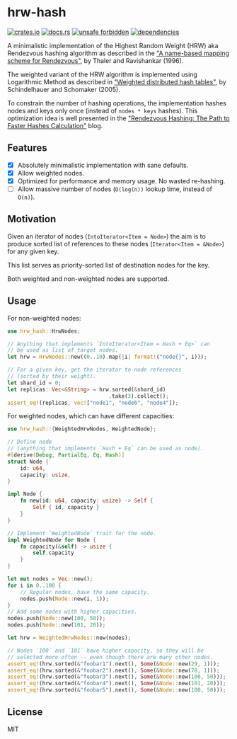 # hrw-hash

[![crates.io](https://img.shields.io/crates/d/hrw-hash.svg)](https://crates.io/crates/hrw-hash)
[![docs.rs](https://docs.rs/hrw-hash/badge.svg)](https://docs.rs/hrw-hash)
[![unsafe forbidden](https://img.shields.io/badge/unsafe-forbidden-success.svg)](https://github.com/rust-secure-code/safety-dance/)
[![dependencies](https://deps.rs/repo/github/farazdagi/hrw-hash/status.svg)](https://deps.rs/repo/github/farazdagi/mpchash)

A minimalistic implementation of the Highest Random Weight (HRW) aka Rendezvous hashing algorithm as
described in the
["A name-based mapping scheme for Rendezvous"](https://www.eecs.umich.edu/techreports/cse/96/CSE-TR-316-96.pdf),
by Thaler and Ravishankar (1996).

The weighted variant of the HRW algorithm is implemented using Logarithmic Method as described in
["Weighted distributed hash tables"](https://dl.acm.org/doi/10.1145/1073970.1074008), by
Schindelhauer and Schomaker (2005).

To constrain the number of hashing operations, the implementation hashes nodes and keys only once
(instead of `nodes * keys` hashes). This optimization idea is well presented in the
["Rendezvous Hashing: The Path to Faster Hashes Calculation"](https://www.npiontko.pro/2024/12/23/computation-efficient-rendezvous-hashing)
blog.

## Features

- [x] Absolutely minimalistic implementation with sane defaults.
- [x] Allow weighted nodes.
- [x] Optimized for performance and memory usage. No wasted re-hashing.
- [ ] Allow massive number of nodes (`O(log(n))` lookup time, instead of `O(n)`).

## Motivation

Given an iterator of nodes (`IntoIterator<Item = Node>`) the aim is to produce sorted list of
references to these nodes (`Iterator<Item = &Node>`) for any given key.

This list serves as priority-sorted list of destination nodes for the key.

Both weighted and non-weighted nodes are supported.

## Usage

For non-weighted nodes:

``` rust
use hrw_hash::HrwNodes;

// Anything that implements `IntoIterator<Item = Hash + Eq>` can
// be used as list of target nodes.
let hrw = HrwNodes::new((0..10).map(|i| format!("node{}", i)));

// For a given key, get the iterator to node references
// (sorted by their weight).
let shard_id = 0;
let replicas: Vec<&String> = hrw.sorted(&shard_id)
                                .take(3).collect();
assert_eq!(replicas, vec!["node1", "node6", "node4"]);
```

For weighted nodes, which can have different capacities:

``` rust
use hrw_hash::{WeightedHrwNodes, WeightedNode};

// Define node
// (anything that implements `Hash + Eq` can be used as node).
#[derive(Debug, PartialEq, Eq, Hash)]
struct Node {
    id: u64,
    capacity: usize,
}

impl Node {
    fn new(id: u64, capacity: usize) -> Self {
        Self { id, capacity }
    }
}

// Implement `WeightedNode` trait for the node.
impl WeightedNode for Node {
    fn capacity(&self) -> usize {
        self.capacity
    }
}

let mut nodes = Vec::new();
for i in 0..100 {
    // Regular nodes, have the same capacity.
    nodes.push(Node::new(i, 1));
}
// Add some nodes with higher capacities.
nodes.push(Node::new(100, 50));
nodes.push(Node::new(101, 20));

let hrw = WeightedHrwNodes::new(nodes);

// Nodes `100` and `101` have higher capacity, so they will be
// selected more often -- even though there are many other nodes.
assert_eq!(hrw.sorted(&"foobar1").next(), Some(&Node::new(29, 1)));
assert_eq!(hrw.sorted(&"foobar2").next(), Some(&Node::new(78, 1)));
assert_eq!(hrw.sorted(&"foobar3").next(), Some(&Node::new(100, 50)));
assert_eq!(hrw.sorted(&"foobar4").next(), Some(&Node::new(101, 20)));
assert_eq!(hrw.sorted(&"foobar5").next(), Some(&Node::new(100, 50)));
```

## License

MIT
